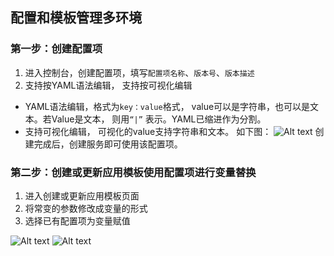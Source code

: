 ## 配置和模板管理多环境
### 第一步：创建配置项
1. 进入控制台，创建配置项，填写`配置项名称`、`版本号`、`版本描述`
2. 支持按YAML语法编辑， 支持按可视化编辑

- YAML语法编辑，格式为`key：value`格式， value可以是字符串，也可以是文本。若Value是文本， 则用`“|”` 表示。YAML已缩进作为分割。
- 支持可视化编辑， 可视化的value支持字符串和文本。
如下图：
![Alt text](http://imgcache.tcecqpoc.fsphere.cn/image/mc.qcloudimg.com/static/img/c3bc8b5c36986fa59493cce525430df4/%7B70371D71-F78F-4523-92EB-55C1218F4EAC%7D.png)
创建完成后，创建服务即可使用该配置项。

### 第二步：创建或更新应用模板使用配置项进行变量替换
1. 进入创建或更新应用模板页面
2. 将常变的参数修改成变量的形式
3. 选择已有配置项为变量赋值

![Alt text][1]
![Alt text][2]

[1]:http://imgcache.tcecqpoc.fsphere.cn/image/main.qcloudimg.com/raw/c2df22bd3c91e735fa306da88178fb3b.png
[2]:http://imgcache.tcecqpoc.fsphere.cn/image/main.qcloudimg.com/raw/c4c04b186ce8e9e9c978e8a6870f2c36.png
